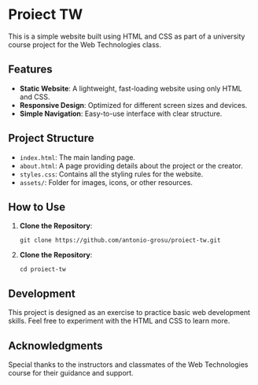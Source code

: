 # Proiect TW

This is a simple website built using HTML and CSS as part of a university course project for the Web Technologies class.

## Features

- **Static Website**: A lightweight, fast-loading website using only HTML and CSS.
- **Responsive Design**: Optimized for different screen sizes and devices.
- **Simple Navigation**: Easy-to-use interface with clear structure.

## Project Structure

- `index.html`: The main landing page.
- `about.html`: A page providing details about the project or the creator.
- `styles.css`: Contains all the styling rules for the website.
- `assets/`: Folder for images, icons, or other resources.

## How to Use

1. **Clone the Repository**:
   ```
   git clone https://github.com/antonio-grosu/proiect-tw.git
   ```
2. **Clone the Repository**:

   ```
   cd proiect-tw
   ```

## Development

This project is designed as an exercise to practice basic web development skills. Feel free to experiment with the HTML and CSS to learn more.

## Acknowledgments

Special thanks to the instructors and classmates of the Web Technologies course for their guidance and support.

